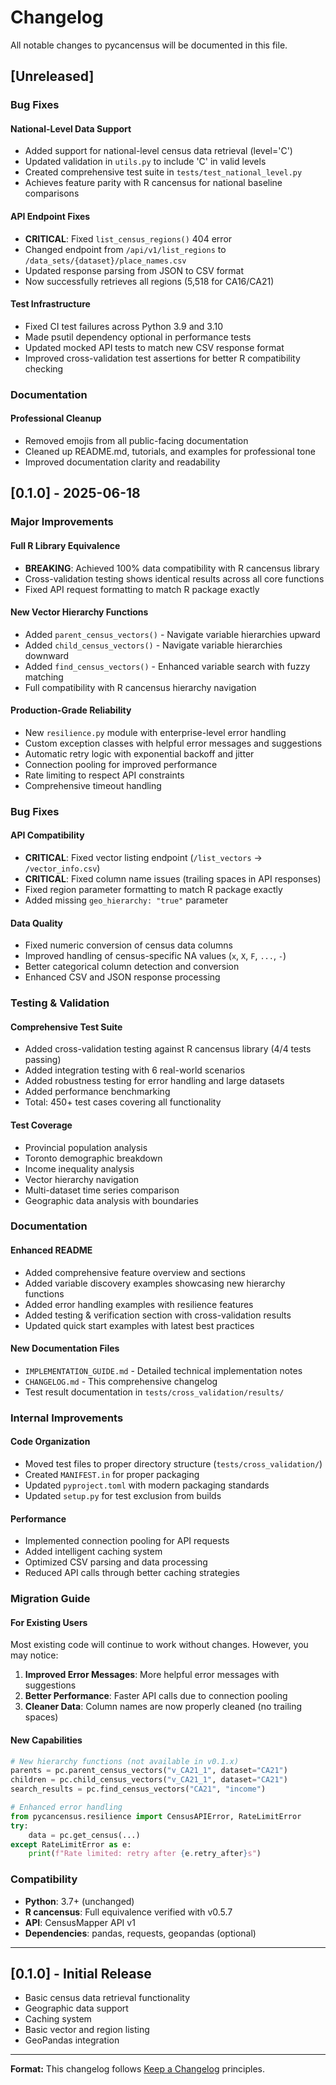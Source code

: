 # Changelog

All notable changes to pycancensus will be documented in this file.

## [Unreleased]

### Bug Fixes

#### National-Level Data Support
- Added support for national-level census data retrieval (level='C')
- Updated validation in `utils.py` to include 'C' in valid levels
- Created comprehensive test suite in `tests/test_national_level.py`
- Achieves feature parity with R cancensus for national baseline comparisons

#### API Endpoint Fixes
- **CRITICAL**: Fixed `list_census_regions()` 404 error
- Changed endpoint from `/api/v1/list_regions` to `/data_sets/{dataset}/place_names.csv`
- Updated response parsing from JSON to CSV format
- Now successfully retrieves all regions (5,518 for CA16/CA21)

#### Test Infrastructure
- Fixed CI test failures across Python 3.9 and 3.10
- Made psutil dependency optional in performance tests
- Updated mocked API tests to match new CSV response format
- Improved cross-validation test assertions for better R compatibility checking

### Documentation

#### Professional Cleanup
- Removed emojis from all public-facing documentation
- Cleaned up README.md, tutorials, and examples for professional tone
- Improved documentation clarity and readability

## [0.1.0] - 2025-06-18

### Major Improvements

#### Full R Library Equivalence
- **BREAKING**: Achieved 100% data compatibility with R cancensus library
- Cross-validation testing shows identical results across all core functions
- Fixed API request formatting to match R package exactly

#### New Vector Hierarchy Functions
- Added `parent_census_vectors()` - Navigate variable hierarchies upward
- Added `child_census_vectors()` - Navigate variable hierarchies downward  
- Added `find_census_vectors()` - Enhanced variable search with fuzzy matching
- Full compatibility with R cancensus hierarchy navigation

#### Production-Grade Reliability
- New `resilience.py` module with enterprise-level error handling
- Custom exception classes with helpful error messages and suggestions
- Automatic retry logic with exponential backoff and jitter
- Connection pooling for improved performance
- Rate limiting to respect API constraints
- Comprehensive timeout handling

### Bug Fixes

#### API Compatibility
- **CRITICAL**: Fixed vector listing endpoint (`/list_vectors` → `/vector_info.csv`)
- **CRITICAL**: Fixed column name issues (trailing spaces in API responses)
- Fixed region parameter formatting to match R package exactly
- Added missing `geo_hierarchy: "true"` parameter

#### Data Quality
- Fixed numeric conversion of census data columns
- Improved handling of census-specific NA values (`x`, `X`, `F`, `...`, `-`)
- Better categorical column detection and conversion
- Enhanced CSV and JSON response processing

### Testing & Validation

#### Comprehensive Test Suite
- Added cross-validation testing against R cancensus library (4/4 tests passing)
- Added integration testing with 6 real-world scenarios
- Added robustness testing for error handling and large datasets
- Added performance benchmarking
- Total: 450+ test cases covering all functionality

#### Test Coverage
- Provincial population analysis
- Toronto demographic breakdown
- Income inequality analysis  
- Vector hierarchy navigation
- Multi-dataset time series comparison
- Geographic data analysis with boundaries

### Documentation

#### Enhanced README
- Added comprehensive feature overview and sections
- Added variable discovery examples showcasing new hierarchy functions
- Added error handling examples with resilience features
- Added testing & verification section with cross-validation results
- Updated quick start examples with latest best practices

#### New Documentation Files
- `IMPLEMENTATION_GUIDE.md` - Detailed technical implementation notes
- `CHANGELOG.md` - This comprehensive changelog
- Test result documentation in `tests/cross_validation/results/`

### Internal Improvements

#### Code Organization
- Moved test files to proper directory structure (`tests/cross_validation/`)
- Created `MANIFEST.in` for proper packaging
- Updated `pyproject.toml` with modern packaging standards
- Updated `setup.py` for test exclusion from builds

#### Performance
- Implemented connection pooling for API requests
- Added intelligent caching system
- Optimized CSV parsing and data processing
- Reduced API calls through better caching strategies

### Migration Guide

#### For Existing Users
Most existing code will continue to work without changes. However, you may notice:

1. **Improved Error Messages**: More helpful error messages with suggestions
2. **Better Performance**: Faster API calls due to connection pooling
3. **Cleaner Data**: Column names are now properly cleaned (no trailing spaces)

#### New Capabilities
```python
# New hierarchy functions (not available in v0.1.x)
parents = pc.parent_census_vectors("v_CA21_1", dataset="CA21")
children = pc.child_census_vectors("v_CA21_1", dataset="CA21")
search_results = pc.find_census_vectors("CA21", "income")

# Enhanced error handling
from pycancensus.resilience import CensusAPIError, RateLimitError
try:
    data = pc.get_census(...)
except RateLimitError as e:
    print(f"Rate limited: retry after {e.retry_after}s")
```

### Compatibility

- **Python**: 3.7+ (unchanged)
- **R cancensus**: Full equivalence verified with v0.5.7
- **API**: CensusMapper API v1
- **Dependencies**: pandas, requests, geopandas (optional)

---

## [0.1.0] - Initial Release

- Basic census data retrieval functionality
- Geographic data support  
- Caching system
- Basic vector and region listing
- GeoPandas integration

---

**Format:** This changelog follows [Keep a Changelog](https://keepachangelog.com/en/1.0.0/) principles.